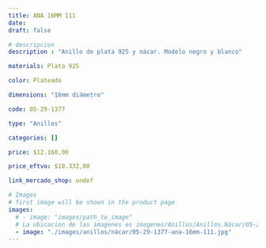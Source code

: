```yaml
---
title: ANA 16MM 111
date: 
draft: false

# descripcion
description : "Anillo de plata 925 y nácar. Modelo negro y blanco"

materials: Plata 925

color: Plateado

dimensions: "16mm diámetro"

code: 05-29-1377

type: "Anillos"

categories: []

price: $12.160,00

price_eftvo: $10.332,00

link_mercado_shop: undef

# Images
# first image will be shown in the product page
images:
  # - image: "images/path_to_image"
  # La ubicacion de las imagenes es imagenes/Anillos/Anillos.Nácar/05-29-1377-ana-16mm-111
  - image: "./images/anillos/nácar/05-29-1377-ana-16mm-111.jpg"
---
```

